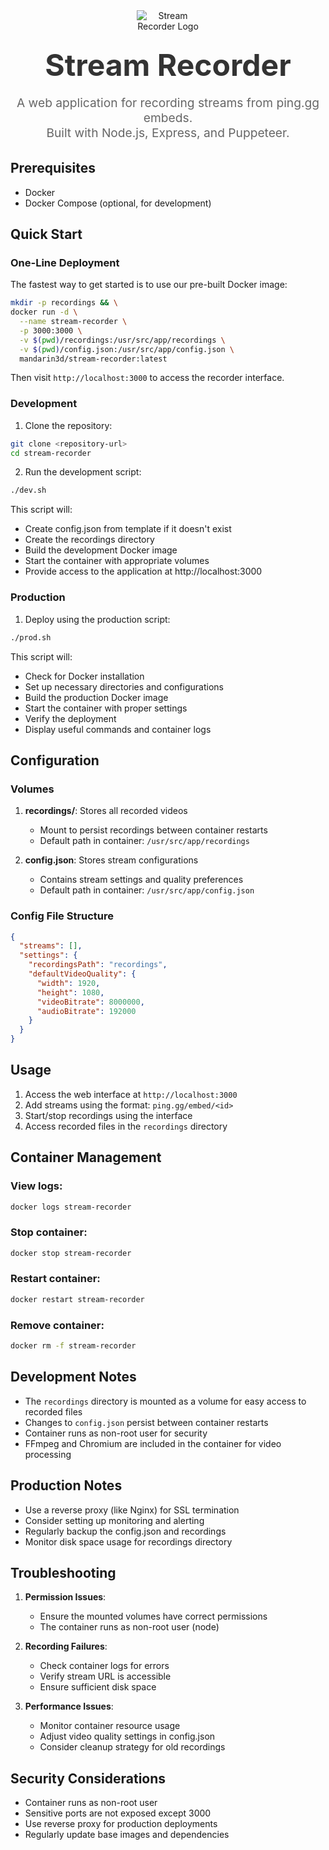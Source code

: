 <div align="center">
  <img src="https://github.com/user-attachments/assets/50478dd3-10e5-4313-b939-ae54be5e5c0b" alt="Stream Recorder Logo" style="max-width: 100px; margin-bottom: 1rem;">
  <h1 style="font-size: 3rem; margin: 0.5rem 0; color: #333;">Stream Recorder</h1>
  <p style="font-size: 1.2rem; color: #666; margin-bottom: 2rem;">
    A web application for recording streams from ping.gg embeds.<br>
    Built with Node.js, Express, and Puppeteer.
  </p>
</div>

## Prerequisites

- Docker
- Docker Compose (optional, for development)

## Quick Start

### One-Line Deployment

The fastest way to get started is to use our pre-built Docker image:

```bash
mkdir -p recordings && \
docker run -d \
  --name stream-recorder \
  -p 3000:3000 \
  -v $(pwd)/recordings:/usr/src/app/recordings \
  -v $(pwd)/config.json:/usr/src/app/config.json \
  mandarin3d/stream-recorder:latest
```

Then visit `http://localhost:3000` to access the recorder interface.

### Development

1. Clone the repository:
```bash
git clone <repository-url>
cd stream-recorder
```

2. Run the development script:
```bash
./dev.sh
```

This script will:
- Create config.json from template if it doesn't exist
- Create the recordings directory
- Build the development Docker image
- Start the container with appropriate volumes
- Provide access to the application at http://localhost:3000

### Production

1. Deploy using the production script:
```bash
./prod.sh
```

This script will:
- Check for Docker installation
- Set up necessary directories and configurations
- Build the production Docker image
- Start the container with proper settings
- Verify the deployment
- Display useful commands and container logs

## Configuration

### Volumes

1. **recordings/**: Stores all recorded videos
   - Mount to persist recordings between container restarts
   - Default path in container: `/usr/src/app/recordings`

2. **config.json**: Stores stream configurations
   - Contains stream settings and quality preferences
   - Default path in container: `/usr/src/app/config.json`

### Config File Structure

```json
{
  "streams": [],
  "settings": {
    "recordingsPath": "recordings",
    "defaultVideoQuality": {
      "width": 1920,
      "height": 1080,
      "videoBitrate": 8000000,
      "audioBitrate": 192000
    }
  }
}
```

## Usage

1. Access the web interface at `http://localhost:3000`
2. Add streams using the format: `ping.gg/embed/<id>`
3. Start/stop recordings using the interface
4. Access recorded files in the `recordings` directory

## Container Management

### View logs:
```bash
docker logs stream-recorder
```

### Stop container:
```bash
docker stop stream-recorder
```

### Restart container:
```bash
docker restart stream-recorder
```

### Remove container:
```bash
docker rm -f stream-recorder
```

## Development Notes

- The `recordings` directory is mounted as a volume for easy access to recorded files
- Changes to `config.json` persist between container restarts
- Container runs as non-root user for security
- FFmpeg and Chromium are included in the container for video processing

## Production Notes

- Use a reverse proxy (like Nginx) for SSL termination
- Consider setting up monitoring and alerting
- Regularly backup the config.json and recordings
- Monitor disk space usage for recordings directory

## Troubleshooting

1. **Permission Issues**:
   - Ensure the mounted volumes have correct permissions
   - The container runs as non-root user (node)

2. **Recording Failures**:
   - Check container logs for errors
   - Verify stream URL is accessible
   - Ensure sufficient disk space

3. **Performance Issues**:
   - Monitor container resource usage
   - Adjust video quality settings in config.json
   - Consider cleanup strategy for old recordings

## Security Considerations

- Container runs as non-root user
- Sensitive ports are not exposed except 3000
- Use reverse proxy for production deployments
- Regularly update base images and dependencies
